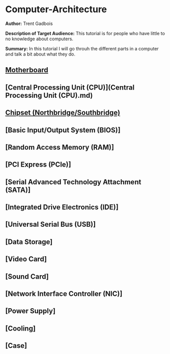 # Computer-Architecture
**Author:** Trent Gadbois

**Description of Target Audience:** This tutorial is for people who have little to no knowledge about computers.

**Summary:** In this tutorial I will go throuh the different parts in a computer and talk a bit about what they do.

## [Motherboard](Motherboard.md)
## [Central Processing Unit (CPU)](Central Processing Unit (CPU).md)
## [Chipset (Northbridge/Southbridge)](Chipset.md)
## [Basic Input/Output System (BIOS)]
## [Random Access Memory (RAM)]
## [PCI Express (PCIe)]
## [Serial Advanced Technology Attachment (SATA)]
## [Integrated Drive Electronics (IDE)]
## [Universal Serial Bus (USB)]
## [Data Storage]
## [Video Card]
## [Sound Card]
## [Network Interface Controller (NIC)]
## [Power Supply]
## [Cooling]
## [Case]
